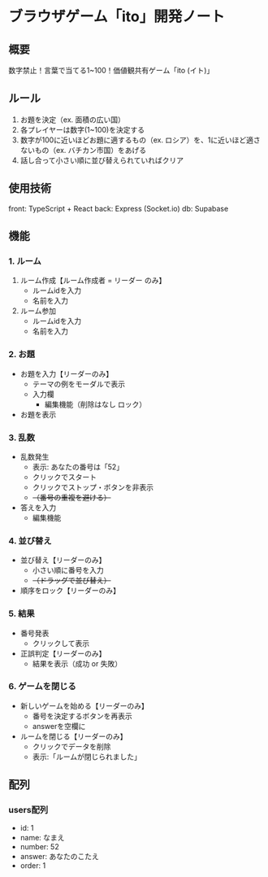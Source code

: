 # ブラウザゲーム「ito」開発ノート

## 概要
数字禁止！言葉で当てる1~100！価値観共有ゲーム「ito (イト)」

## ルール
1. お題を決定（ex. 面積の広い国）
2. 各プレイヤーは数字(1~100)を決定する
3. 数字が100に近いほどお題に適するもの（ex. ロシア）を、1に近いほど適さないもの（ex. バチカン市国）をあげる
4. 話し合って小さい順に並び替えられていればクリア

## 使用技術
front: TypeScript + React
back: Express (Socket.io)
db: Supabase

## 機能

### 1. ルーム

1. ルーム作成【ルーム作成者 = リーダー のみ】
    - ルームidを入力
    - 名前を入力
2. ルーム参加
    - ルームidを入力
    - 名前を入力

### 2. お題

- お題を入力【リーダーのみ】
    - テーマの例をモーダルで表示
    - 入力欄
        - 編集機能（削除はなし ロック）
- お題を表示

### 3. 乱数

- 乱数発生
    - 表示: あなたの番号は「52」
    - クリックでスタート
    - クリックでストップ・ボタンを非表示
    - ~~（番号の重複を避ける）~~
- 答えを入力
    - 編集機能

### 4. 並び替え

- 並び替え【リーダーのみ】
    - 小さい順に番号を入力
    - ~~（ドラッグで並び替え）~~
- 順序をロック【リーダーのみ】

### 5. 結果

- 番号発表
    - クリックして表示
- 正誤判定【リーダーのみ】
    - 結果を表示（成功 or 失敗）

### 6. ゲームを閉じる

- 新しいゲームを始める【リーダーのみ】
    - 番号を決定するボタンを再表示
    - answerを空欄に
- ルームを閉じる【リーダーのみ】
    - クリックでデータを削除
    - 表示:「ルームが閉じられました」

## 配列

### users配列

- id: 1
- name: なまえ
- number: 52
- answer: あなたのこたえ
- order: 1